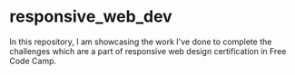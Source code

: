 # responsive_web_dev
In this repository, I am showcasing the work I've done to complete the challenges which are a part of responsive web design certification in Free Code Camp.

